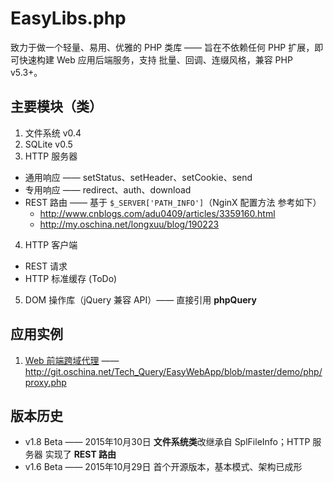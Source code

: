 # EasyLibs.php

致力于做一个轻量、易用、优雅的 PHP 类库 —— 旨在不依赖任何 PHP 扩展，即可快速构建 Web 应用后端服务，支持 批量、回调、连缀风格，兼容 PHP v5.3+。


## 主要模块（类）

 1. 文件系统  v0.4
 2. SQLite  v0.5
 3. HTTP 服务器
   - 通用响应 —— setStatus、setHeader、setCookie、send
   - 专用响应 —— redirect、auth、download
   - REST 路由 —— 基于 `$_SERVER['PATH_INFO']`（NginX 配置方法 参考如下）
     - http://www.cnblogs.com/adu0409/articles/3359160.html
     - http://my.oschina.net/longxuu/blog/190223
 4. HTTP 客户端
   - REST 请求
   - HTTP 标准缓存 (ToDo)
 5. DOM 操作库（jQuery 兼容 API）—— 直接引用 **phpQuery**


## 应用实例

 1. [Web 前端跨域代理](http://git.oschina.net/Tech_Query/EasyLibs.php/blob/master/demo/XDomainProxy.php) —— http://git.oschina.net/Tech_Query/EasyWebApp/blob/master/demo/php/proxy.php


## 版本历史

 - v1.8 Beta —— 2015年10月30日 **文件系统类**改继承自 SplFileInfo；HTTP 服务器 实现了 **REST 路由**
 - v1.6 Beta —— 2015年10月29日 首个开源版本，基本模式、架构已成形